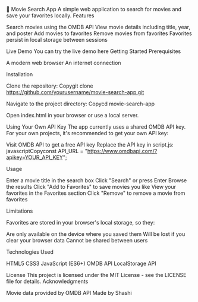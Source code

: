 🎥 Movie Search App
A simple web application to search for movies and save your favorites locally.
Features

Search movies using the OMDB API
View movie details including title, year, and poster
Add movies to favorites
Remove movies from favorites
Favorites persist in local storage between sessions

Live Demo
You can try the live demo here
Getting Started
Prerequisites

A modern web browser
An internet connection

Installation

Clone the repository:
Copygit clone https://github.com/yourusername/movie-search-app.git

Navigate to the project directory:
Copycd movie-search-app

Open index.html in your browser or use a local server.

Using Your Own API Key
The app currently uses a shared OMDB API key. For your own projects, it's recommended to get your own API key:

Visit OMDB API to get a free API key
Replace the API key in script.js:
javascriptCopyconst API_URL = "https://www.omdbapi.com/?apikey=YOUR_API_KEY";


Usage

Enter a movie title in the search box
Click "Search" or press Enter
Browse the results
Click "Add to Favorites" to save movies you like
View your favorites in the Favorites section
Click "Remove" to remove a movie from favorites

Limitations

Favorites are stored in your browser's local storage, so they:

Are only available on the device where you saved them
Will be lost if you clear your browser data
Cannot be shared between users



Technologies Used

HTML5
CSS3
JavaScript (ES6+)
OMDB API
LocalStorage API

License
This project is licensed under the MIT License - see the LICENSE file for details.
Acknowledgments

Movie data provided by OMDB API
Made by Shashi
